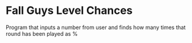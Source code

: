 # Fall Guys Level Chances
 Program that inputs a number from user and finds how many times that round has been played as %
